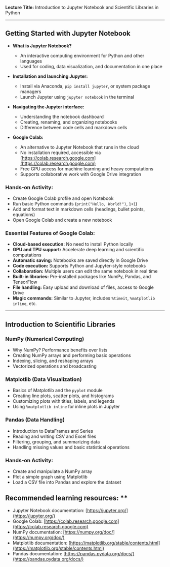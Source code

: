 **Lecture Title:** Introduction to Jupyter Notebook and Scientific Libraries in Python  

---


## Getting Started with Jupyter Notebook
- **What is Jupyter Notebook?**
  - An interactive computing environment for Python and other languages
  - Used for coding, data visualization, and documentation in one place
- **Installation and launching Jupyter:**
  - Install via Anaconda, `pip install jupyter`, or system package managers
  - Launch Jupyter using `jupyter notebook` in the terminal
- **Navigating the Jupyter interface:**
  - Understanding the notebook dashboard
  - Creating, renaming, and organizing notebooks
  - Difference between code cells and markdown cells

- **Google Colab:**
  - An alternative to Jupyter Notebook that runs in the cloud
  - No installation required, accessible via [https://colab.research.google.com](https://colab.research.google.com)
  - Free GPU access for machine learning and heavy computations
  - Supports collaborative work with Google Drive integration

### **Hands-on Activity:**
  - Create Google Colab profile and open Notebook
  - Run basic Python commands (`print("Hello, World!")`, `1+1`)
  - Add and format text in markdown cells (headings, bullet points, equations)
  - Open Google Colab and create a new notebook



### **Essential Features of Google Colab:**
- **Cloud-based execution:** No need to install Python locally
- **GPU and TPU support:** Accelerate deep learning and scientific computations
- **Automatic saving:** Notebooks are saved directly in Google Drive
- **Code execution:** Supports Python and Jupyter-style notebooks
- **Collaboration:** Multiple users can edit the same notebook in real time
- **Built-in libraries:** Pre-installed packages like NumPy, Pandas, and TensorFlow
- **File handling:** Easy upload and download of files, access to Google Drive
- **Magic commands:** Similar to Jupyter, includes `%timeit`, `%matplotlib inline`, etc.

---

## Introduction to Scientific Libraries
### **NumPy (Numerical Computing)**
- Why NumPy? Performance benefits over lists
- Creating NumPy arrays and performing basic operations
- Indexing, slicing, and reshaping arrays
- Vectorized operations and broadcasting

### **Matplotlib (Data Visualization)**
- Basics of Matplotlib and the `pyplot` module
- Creating line plots, scatter plots, and histograms
- Customizing plots with titles, labels, and legends
- Using `%matplotlib inline` for inline plots in Jupyter

### **Pandas (Data Handling)**
- Introduction to DataFrames and Series
- Reading and writing CSV and Excel files
- Filtering, grouping, and summarizing data
- Handling missing values and basic statistical operations

### **Hands-on Activity:**
- Create and manipulate a NumPy array
- Plot a simple graph using Matplotlib
- Load a CSV file into Pandas and explore the dataset

## Recommended learning resources: **
  - Jupyter Notebook documentation: [https://jupyter.org/](https://jupyter.org/)
  - Google Colab: [https://colab.research.google.com](https://colab.research.google.com)
  - NumPy documentation: [https://numpy.org/doc/](https://numpy.org/doc/)
  - Matplotlib documentation: [https://matplotlib.org/stable/contents.html](https://matplotlib.org/stable/contents.html)
  - Pandas documentation: [https://pandas.pydata.org/docs/](https://pandas.pydata.org/docs/)

